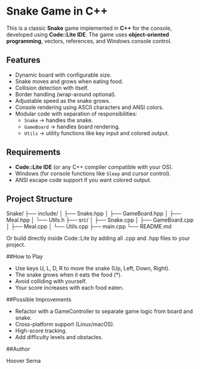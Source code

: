 # Snake Game in C++

This is a classic **Snake** game implemented in **C++** for the console, developed using **Code::Lite IDE**. The game uses **object-oriented programming**, vectors, references, and Windows console control.

## Features

- Dynamic board with configurable size.
- Snake moves and grows when eating food.
- Collision detection with itself.
- Border handling (wrap-around optional).
- Adjustable speed as the snake grows.
- Console rendering using ASCII characters and ANSI colors.
- Modular code with separation of responsibilities:
  - `Snake` → handles the snake.
  - `GameBoard` → handles board rendering.
  - `Utils` → utility functions like key input and colored output.

## Requirements

- **Code::Lite IDE** (or any C++ compiler compatible with your OS).  
- Windows (for console functions like `Sleep` and cursor control).  
- ANSI escape code support if you want colored output.

## Project Structure

Snake/
├── include/
│ ├── Snake.hpp
│ ├── GameBoard.hpp
│ ├── Meal.hpp
│ └── Utils.h
├── src/
│ ├── Snake.cpp
│ ├── GameBoard.cpp
│ ├── Meal.cpp
│ └── Utils.cpp
├── main.cpp
└── README.md

Or build directly inside Code::Lite by adding all .cpp and .hpp files to your project.

##How to Play

- Use keys U, L, D, R to move the snake (Up, Left, Down, Right).
- The snake grows when it eats the food (*).
- Avoid colliding with yourself.
- Your score increases with each food eaten.

##Possible Improvements

- Refactor with a GameController to separate game logic from board and snake.
- Cross-platform support (Linux/macOS).
- High-score tracking.
- Add difficulty levels and obstacles.

##Author

Hoover Serna